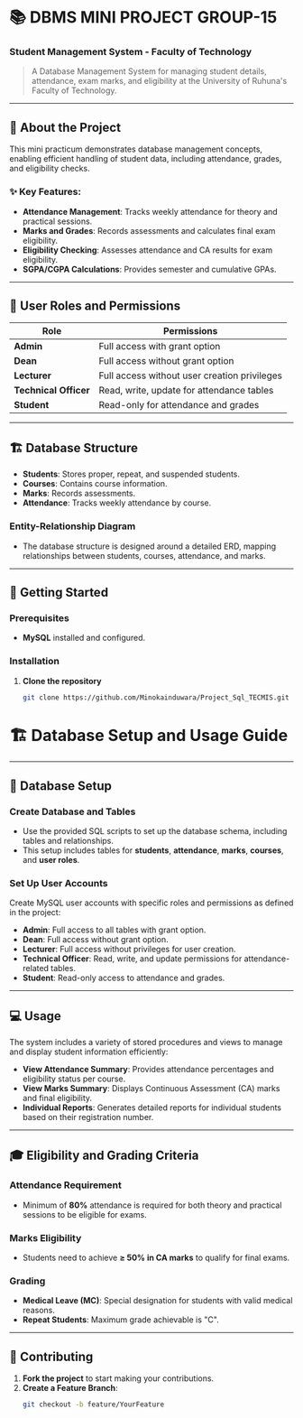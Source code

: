 # 📚 DBMS MINI PROJECT GROUP-15
### **Student Management System - Faculty of Technology**

> A Database Management System for managing student details, attendance, exam marks, and eligibility at the University of Ruhuna's Faculty of Technology.

---

## 🌟 About the Project

This mini practicum demonstrates database management concepts, enabling efficient handling of student data, including attendance, grades, and eligibility checks.

### ✨ Key Features:
- **Attendance Management**: Tracks weekly attendance for theory and practical sessions.
- **Marks and Grades**: Records assessments and calculates final exam eligibility.
- **Eligibility Checking**: Assesses attendance and CA results for exam eligibility.
- **SGPA/CGPA Calculations**: Provides semester and cumulative GPAs.

---

## 🔐 User Roles and Permissions
| Role               | Permissions                                                                                       |
|--------------------|---------------------------------------------------------------------------------------------------|
| **Admin**          | Full access with grant option                                                                     |
| **Dean**           | Full access without grant option                                                                  |
| **Lecturer**       | Full access without user creation privileges                                                      |
| **Technical Officer** | Read, write, update for attendance tables                                                  |
| **Student**        | Read-only for attendance and grades                                                               |

---

## 🏗 Database Structure

- **Students**: Stores proper, repeat, and suspended students.
- **Courses**: Contains course information.
- **Marks**: Records assessments.
- **Attendance**: Tracks weekly attendance by course.

### Entity-Relationship Diagram
* The database structure is designed around a detailed ERD, mapping relationships between students, courses, attendance, and marks.

---

## 🚀 Getting Started

### Prerequisites
- **MySQL** installed and configured.

### Installation
1. **Clone the repository**
   ```bash
   git clone https://github.com/Minokainduwara/Project_Sql_TECMIS.git


# 🏗 Database Setup and Usage Guide

---

## 🚀 Database Setup

### Create Database and Tables
- Use the provided SQL scripts to set up the database schema, including tables and relationships.
- This setup includes tables for **students**, **attendance**, **marks**, **courses**, and **user roles**.

### Set Up User Accounts
Create MySQL user accounts with specific roles and permissions as defined in the project:
- **Admin**: Full access to all tables with grant option.
- **Dean**: Full access without grant option.
- **Lecturer**: Full access without privileges for user creation.
- **Technical Officer**: Read, write, and update permissions for attendance-related tables.
- **Student**: Read-only access to attendance and grades.

---

## 💻 Usage

The system includes a variety of stored procedures and views to manage and display student information efficiently:

- **View Attendance Summary**: Provides attendance percentages and eligibility status per course.
- **View Marks Summary**: Displays Continuous Assessment (CA) marks and final eligibility.
- **Individual Reports**: Generates detailed reports for individual students based on their registration number.

---

## 🎓 Eligibility and Grading Criteria

### Attendance Requirement
- Minimum of **80%** attendance is required for both theory and practical sessions to be eligible for exams.

### Marks Eligibility
- Students need to achieve **≥ 50% in CA marks** to qualify for final exams.

### Grading
- **Medical Leave (MC)**: Special designation for students with valid medical reasons.
- **Repeat Students**: Maximum grade achievable is "C".

---

## 🤝 Contributing

1. **Fork the project** to start making your contributions.
2. **Create a Feature Branch**:
   ```bash
   git checkout -b feature/YourFeature

